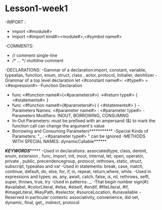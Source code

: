 # Lesson1-week1
-IMPORT :
+ import <#module#>
+ import <#import kind#><module#>,<#symbol name#>

-COMMENTS:
+ // comment single-line
+ /* ... */ multiline comment

-DECLARATIONS:
-Gammar of a declaration:import, constant, variable, typealias, function, enum, struct, class , actor, protocol, initialier, denitilizer
-Grammar of a top level declaration
 let <#constant name#>: <#type#> = <#expression#>
-Function Declaration
 + func <#function name#>(<#parameters#>) ->#return type#> {
  <#statements#> }
  + func <#function name#>(#parameters#>) {
   <#statements#> }
-Parameters Names: <#parameter name#> : <#parameter type#>
-Parameters Modifiers: INOUT, BORROWING, CONSUMING
+ In-Out Parameters: must be prefixed with an ampersand (&) to mark the function call can change the argument's value
+ Borrowing and Consuming Parameters***********
-Special Kinds of Parameters: "_ : <#parameter type#> " can be ignored
-METHODS WITH SPECIAL NAMES: dynamicCallable******

*************KEYWORDS******************
-Used in declarations: associatedtype, class, deninit, enum, extension , func, import, init, inout, internal, let, open, operator, private , public, precendencegroup, protocol, rethrows, static, struct, subscript, typealias and var
-Used in statements: break, case, match, continue, default, do, else, for, if, in, repeat, return,where, while.
-Used in expressions and types: as, any, await, catch, false, is, nil, rethrows, selft, super, throws, true, try
-Used in patterns: _.
-That begin number sign(#): #availabel, #colorLiteral, #else, #elseif, #endif, #fileLiteral, #if, #imageLiteral, #keyPath, #selector, #sourceLocation, #unavailable
-Reserved in particular contexts: associativity, convenience, did set, dynamic, final, get,, indirect, protocol


